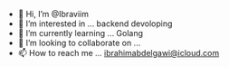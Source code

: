 - 👋 Hi, I’m @Ibraviim
- 👀 I’m interested in ... backend devoloping
- 🌱 I’m currently learning ... Golang
- 💞️ I’m looking to collaborate on ...
- 📫 How to reach me ... ibrahimabdelgawi@icloud.com

<!---
Ibraviim/Ibraviim is a ✨ special ✨ repository because its `README.md` (this file) appears on your GitHub profile.
You can click the Preview link to take a look at your changes.
--->
